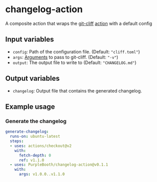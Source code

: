 # changelog-action

A composite action that wraps the
[git-cliff](https://github.com/orhun/git-cliff)
[action](https://github.com/orhun/git-cliff-action) with a default
config

## Input variables

-   `config`: Path of the configuration file. (Default: `"cliff.toml"`)
-   `args`: [Arguments](https://github.com/orhun/git-cliff#usage) to
    pass to git-cliff. (Default: `"-v"`)
-   `output`: The output file to write to (Default: `"CHANGELOG.md"`)

## Output variables

-   `changelog`: Output file that contains the generated changelog.

## Example usage

### Generate the changelog

``` yaml
generate-changelog:
  runs-on: ubuntu-latest
  steps:
  - uses: actions/checkout@v2
    with:
      fetch-depth: 0
      ref: v1.1.0
  - uses: PurpleBooth/changelog-action@v0.1.1
    with:
      args: v1.0.0..v1.1.0
```

